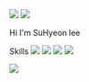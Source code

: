 <img src="https://capsule-render.vercel.app/api?type=waving&color=blue&height=100&section=header" />
<img src="https://capsule-render.vercel.app/api?type=waving&color=auto&height=100&section=header" />

Hi I'm SuHyeon lee 


Skills
<img src="https://img.shields.io/badge/HTML5-E34F26?style=flat-square&logo=HTML5&logoColor=white"/>
<img src="https://img.shields.io/badge/CSS3-1572B6?style=flat-square&logo=CSS3&logoColor=white"/>
<img src="https://img.shields.io/badge/JavaScript-F7DF1E?style=flat-square&logo=JavaScript&logoColor=white"/>
<img src="https://img.shields.io/badge/React-61DAFB?style=flat-square&logo=React&logoColor=white"/>




<img src="https://capsule-render.vercel.app/api?type=waving&color=blue&height=100&section=footer" />
